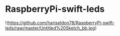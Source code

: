 # RaspberryPi-swift-leds
!(https://github.com/hariseldon78/RaspberryPi-swift-leds/raw/master/Untitled%20Sketch_bb.jpg)
